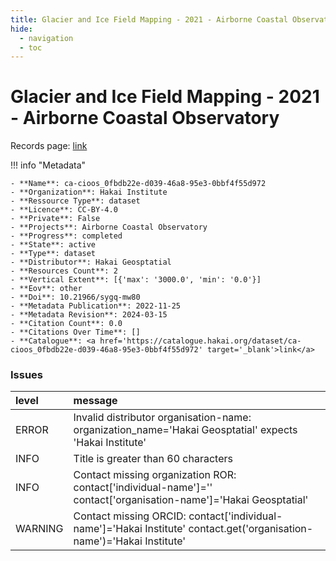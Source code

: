 ```yaml
---
title: Glacier and Ice Field Mapping - 2021 - Airborne Coastal Observatory
hide:
  - navigation
  - toc
---
```


# Glacier and Ice Field Mapping - 2021 - Airborne Coastal Observatory

Records page: <a href='https://catalogue.hakai.org/dataset/ca-cioos_0fbdb22e-d039-46a8-95e3-0bbf4f55d972' target='_blank'>link</a>

<div id='map'></div>

!!! info "Metadata"
    
    - **Name**: ca-cioos_0fbdb22e-d039-46a8-95e3-0bbf4f55d972 
    - **Organization**: Hakai Institute 
    - **Ressource Type**: dataset 
    - **Licence**: CC-BY-4.0 
    - **Private**: False 
    - **Projects**: Airborne Coastal Observatory 
    - **Progress**: completed 
    - **State**: active 
    - **Type**: dataset 
    - **Distributor**: Hakai Geosptatial 
    - **Resources Count**: 2 
    - **Vertical Extent**: [{'max': '3000.0', 'min': '0.0'}] 
    - **Eov**: other 
    - **Doi**: 10.21966/sygq-mw80 
    - **Metadata Publication**: 2022-11-25 
    - **Metadata Revision**: 2024-03-15 
    - **Citation Count**: 0.0 
    - **Citations Over Time**: [] 
    - **Catalogue**: <a href='https://catalogue.hakai.org/dataset/ca-cioos_0fbdb22e-d039-46a8-95e3-0bbf4f55d972' target='_blank'>link</a> 

### Issues

| level   | message                                                                                                                |
|:--------|:-----------------------------------------------------------------------------------------------------------------------|
| ERROR   | Invalid distributor organisation-name: organization_name='Hakai Geosptatial' expects 'Hakai Institute'                 |
| INFO    | Title is greater than 60 characters                                                                                    |
| INFO    | Contact missing organization ROR:  contact['individual-name']='' contact['organisation-name']='Hakai Geosptatial'      |
| WARNING | Contact missing ORCID: contact['individual-name']='Hakai Institute' contact.get('organisation-name')='Hakai Institute' |

<script>
   document.addEventListener("DOMContentLoaded", function() {
    var map = L.map('map').setView([51.505, -125.09], 5);
    L.tileLayer('https://tile.openstreetmap.org/{z}/{x}/{y}.png', {
        maxZoom: 19,
        attribution: '&copy; <a href="http://www.openstreetmap.org/copyright">OpenStreetMap</a>'
    }).addTo(map);
    var geojsonFeature = {
        "type": "Feature",
        "properties": {
            "name" : "Glacier and Ice Field Mapping - 2021 - Airborne Coastal Observatory"
        },
        "geometry": {'type': 'Polygon', 'coordinates': [[[-128.0, 47.86], [-112.8, 47.86], [-112.8, 55.49], [-128.0, 55.49], [-128.0, 47.86]]]}
    }
    L.geoJSON(geojsonFeature).addTo(map);
   })
</script>